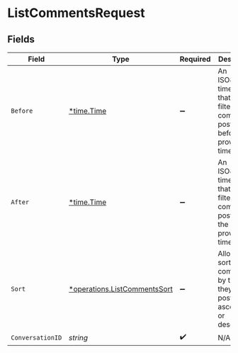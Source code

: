 # ListCommentsRequest


## Fields

| Field                                                                                    | Type                                                                                     | Required                                                                                 | Description                                                                              |
| ---------------------------------------------------------------------------------------- | ---------------------------------------------------------------------------------------- | ---------------------------------------------------------------------------------------- | ---------------------------------------------------------------------------------------- |
| `Before`                                                                                 | [*time.Time](https://pkg.go.dev/time#Time)                                               | :heavy_minus_sign:                                                                       | An ISO8601 timestamp that allows filtering for comments posted before the provided time. |
| `After`                                                                                  | [*time.Time](https://pkg.go.dev/time#Time)                                               | :heavy_minus_sign:                                                                       | An ISO8601 timestamp that allows filtering for comments posted after the provided time.  |
| `Sort`                                                                                   | [*operations.ListCommentsSort](../../models/operations/listcommentssort.md)              | :heavy_minus_sign:                                                                       | Allows sorting comments by the time they were posted, ascending or descending.           |
| `ConversationID`                                                                         | *string*                                                                                 | :heavy_check_mark:                                                                       | N/A                                                                                      |